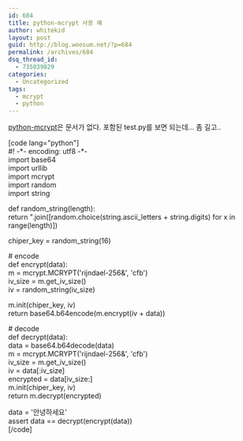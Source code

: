 ```yaml
---
id: 684
title: python-mcrypt 사용 예
author: whitekid
layout: post
guid: http://blog.woosum.net/?p=684
permalink: /archives/684
dsq_thread_id:
  - 735039029
categories:
  - Uncategorized
tags:
  - mcrypt
  - python
---
```

[python-mcrypt][1]은 문서가 없다. 포함된 test.py를 보면 되는데... 좀 길고..

[code lang="python"]  
#! -\*- encoding: utf8 -\*-  
import base64  
import urllib  
import mcrypt  
import random  
import string

def random_string(length):  
return ".join([random.choice(string.ascii_letters + string.digits) for x in range(length)])

chiper\_key = random\_string(16)

\# encode  
def encrypt(data):  
m = mcrypt.MCRYPT('rijndael-256&', 'cfb')  
iv\_size = m.get\_iv_size()  
iv = random\_string(iv\_size)

m.init(chiper_key, iv)  
return base64.b64encode(m.encrypt(iv + data))

\# decode  
def decrypt(data):  
data = base64.b64decode(data)  
m = mcrypt.MCRYPT('rijndael-256&', 'cfb')  
iv\_size = m.get\_iv_size()  
iv = data[:iv_size]  
encrypted = data[iv_size:]  
m.init(chiper_key, iv)  
return m.decrypt(encrypted)

data = '안녕하세요'  
assert data == decrypt(encrypt(data))  
[/code]

 [1]: http://niemeyer.net/python-mcrypt